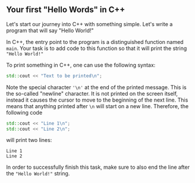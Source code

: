 ## Your first "Hello Words" in C++ 
 
Let's start our journey into C++ with something simple. 
Let's write a program that will say "Hello World!"

In C++, the entry point to the program is a distinguished function named `main`. 
Your task is to add code to this function so that it will print 
the string `"Hello World!"`

To print something in C++, one can use the following syntax:

```c++
std::cout << "Text to be printed\n";
```

Note the special character `'\n'` at the end of the printed message.
This is the so-called "newline" character. 
It is not printed on the screen itself, instead 
it causes the cursor to move to the beginning of the next line. 
This means that anything printed after `\n` will start on a new line.
Therefore, the following code 

```c++
std::cout << "Line 1\n";
std::cout << "Line 2\n";
```

will print two lines:

```text
Line 1
Line 2
```

In order to successfully finish this task, make sure to 
also end the line after the `"Hello World!"` string. 
